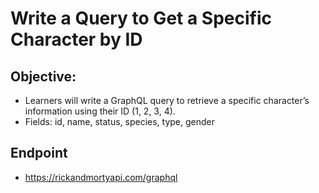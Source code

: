 # Write a Query to Get a Specific Character by ID

## Objective: 
- Learners will write a GraphQL query to retrieve a specific character’s information using their ID (1, 2, 3, 4).
- Fields: id, name, status, species, type, gender

## Endpoint
- https://rickandmortyapi.com/graphql